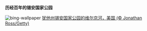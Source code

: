 
**历经百年的锡安国家公园**

![bing-wallpaper](https://www.bing.com/th?id=OHR.ZNPVR_ZH-CN0123954914_1920x1080.jpg)
[犹他州锡安国家公园的维尔京河，美国 (© Jonathan Ross/Getty)](https://www.bing.com/search?q=%E9%94%A1%E5%AE%89%E5%9B%BD%E5%AE%B6%E5%85%AC%E5%9B%AD&amp;FORM=hpcapt&amp;mkt=zh-cn)
  